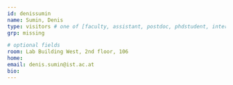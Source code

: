 ```yaml
---
id: denissumin
name: Sumin, Denis
type: visitors # one of [faculty, assistant, postdoc, phdstudent, intern]
grp: missing

# optional fields
room: Lab Building West, 2nd floor, 106
home: 
email: denis.sumin@ist.ac.at
bio:
---
```

